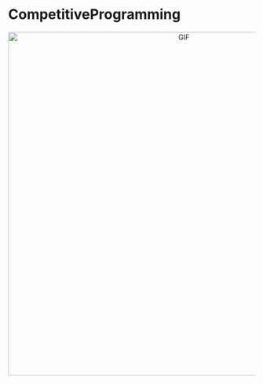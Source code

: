 # CompetitiveProgramming

<div align="center">
<img hight="300" width="700" alt="GIF" align="center" src="https://media.tenor.com/cX92mi1p-NYAAAAd/coding-anime.gif">
</div>
